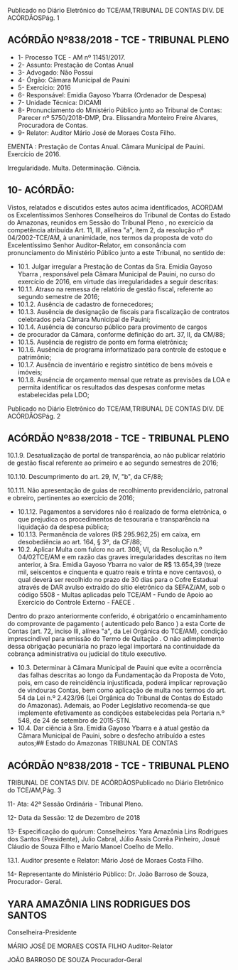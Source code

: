 Publicado  no  Diário  Eletrônico do TCE/AM,TRIBUNAL DE CONTAS DIV. DE ACÓRDÃOSPág. 1

## ACÓRDÃO Nº838/2018 - TCE - TRIBUNAL PLENO

- 1- Processo TCE - AM nº 11451/2017.
- 2- Assunto: Prestação de Contas Anual
- 3- Advogado: Não Possui
- 4- Órgão: Câmara Municipal de Pauini
- 5- Exercício: 2016
- 6- Responsável: Emidia Gayoso Ybarra (Ordenador de Despesa)
- 7- Unidade Técnica: DICAMI
- 8- Pronunciamento  do  Ministério  Público  junto  ao  Tribunal  de  Contas: Parecer  nº 5750/2018-DMP, Dra. Elissandra Monteiro Freire Alvares, Procuradora de Contas.
- 9- Relator: Auditor Mário José de Moraes Costa Filho.

EMENTA : Prestação  de  Contas  Anual. Câmara Municipal de Pauini. Exercício de 2016.

Irregularidade. Multa. Determinação. Ciência.

## 10-  ACÓRDÃO:

Vistos, relatados e discutidos estes autos acima identificados, ACORDAM os Excelentíssimos Senhores Conselheiros do Tribunal de Contas do Estado do Amazonas, reunidos em Sessão do Tribunal Pleno , no exercício da competência atribuída Art. 11, III, alínea  "a",  item  2,  da  resolução  nº  04/2002-TCE/AM, à  unanimidade, nos  termos  da proposta  de  voto  do  Excelentíssimo  Senhor  Auditor-Relator, em  consonância com pronunciamento do Ministério Público junto a este Tribunal, no sentido de:

- 10.1. Julgar irregular a Prestação de Contas da Sra. Emidia Gayoso Ybarra , responsável pela Câmara Municipal de Pauini, no curso do exercício de 2016, em virtude das irregularidades a seguir descritas:
- 10.1.1. Atraso na remessa de relatório de gestão fiscal, referente ao segundo semestre de 2016;
- 10.1.2. Ausência de cadastro de fornecedores;
- 10.1.3. Ausência  de  designação  de  fiscais  para  fiscalização  de contratos celebrados pela Câmara Municipal de Pauini;
- 10.1.4. Ausência de concurso público para provimento de cargos
- de procurador da Câmara, conforme definição do art. 37, II, da CM/88;
- 10.1.5. Ausência de registro de ponto em forma eletrônica;
- 10.1.6. Ausência  de  programa  informatizado  para  controle  de estoque e patrimônio;
- 10.1.7. Ausência de inventário e registro sintético de bens móveis e imóveis;
- 10.1.8. Ausência de orçamento mensal que retrate as previsões da  LOA  e  permita  identificar  os  resultados  das  despesas conforme metas estabelecidas pela LDO;

Publicado  no  Diário  Eletrônico do TCE/AM,TRIBUNAL DE CONTAS DIV. DE ACÓRDÃOSPág. 2

## ACÓRDÃO Nº838/2018 - TCE - TRIBUNAL PLENO

10.1.9. Desatualização de portal de transparência, ao não publicar relatório de gestão fiscal referente ao primeiro e ao segundo semestres de 2016;

10.1.10. Descumprimento do art. 29, IV, "b", da CF/88;

10.1.11. Não apresentação de guias de recolhimento previdenciário, patronal e obreiro, pertinentes ao exercício de 2016;

- 10.1.12. Pagamentos  a  servidores não é realizado de forma eletrônica, o que prejudica os procedimentos de tesouraria e transparência na liquidação da despesa pública;
- 10.1.13. Permanência  de  valores  (R$  295.962,25)  em  caixa,  em desobediência ao art. 164, § 3º, da CF/88;
- 10.2. Aplicar  Multa com  fulcro  no  art.  308,  VI,  da  Resolução  n.º  04/02TCE/AM  e  em  razão  das  graves  irregularidades  descritas  no  item anterior, à Sra. Emidia Gayoso Ybarra no valor de R$ 13.654,39 (treze mil,  seiscentos  e  cinquenta  e  quatro  reais  e  trinta  e  nove  centavos),  o qual  deverá  ser  recolhido no  prazo  de  30  dias  para  o  Cofre  Estadual através de DAR avulso extraído do sítio eletrônico da SEFAZ/AM, sob o código 5508 - Multas aplicadas pelo TCE/AM - Fundo de Apoio ao Exercício do Controle Externo - FAECE .

Dentro do prazo anteriormente conferido, é obrigatório o encaminhamento  do  comprovante  de  pagamento  ( autenticado pelo Banco )  a  esta  Corte  de  Contas  (art.  72,  inciso  III,  alínea  "a",  da  Lei Orgânica do TCE/AM), condição imprescindível para emissão do Termo de Quitação . O não adimplemento dessa obrigação pecuniária no prazo legal importará na continuidade da cobrança administrativa ou judicial do título executivo.

- 10.3. Determinar à Câmara Municipal de Pauini que evite a ocorrência das falhas descritas ao longo da Fundamentação da Proposta de Voto, pois, em  caso  de  reincidência  injustificada,  poderá  implicar  reprovação  de vindouras Contas, bem como aplicação de multa nos termos do art. 54 da Lei n.º 2.423/96 (Lei Orgânica do Tribunal de Contas do Estado do Amazonas). Ademais, ao Poder Legislativo recomenda-se que implemente efetivamente as condições estabelecidas pela Portaria n.º 548, de 24 de setembro de 2015-STN.
- 10.4. Dar ciência à Sra. Emidia Gayoso Ybarra e à atual gestão da Câmara Municipal de Pauini, sobre o desfecho atribuído a estes autos;## Estado do Amazonas TRIBUNAL DE CONTAS

## ACÓRDÃO Nº838/2018 - TCE - TRIBUNAL PLENO

TRIBUNAL DE CONTAS DIV. DE ACÓRDÃOSPublicado  no  Diário  Eletrônico do TCE/AM,Pág. 3

11-  Ata: 42ª Sessão Ordinária - Tribunal Pleno.

12-  Data da Sessão: 12 de Dezembro de 2018

13-  Especificação  do  quórum: Conselheiros: Yara  Amazônia  Lins  Rodrigues  dos Santos (Presidente), Julio Cabral, Júlio Assis Corrêa Pinheiro, Josué Cláudio de Souza Filho e Mario Manoel Coelho de Mello.

13.1. Auditor presente e Relator: Mário José de Moraes Costa Filho.

14-  Representante do Ministério Público: Dr. João Barroso de Souza, Procurador- Geral.

## YARA AMAZÔNIA LINS RODRIGUES DOS SANTOS

Conselheira-Presidente

MÁRIO JOSÉ DE MORAES COSTA FILHO Auditor-Relator

JOÃO BARROSO DE SOUZA Procurador-Geral